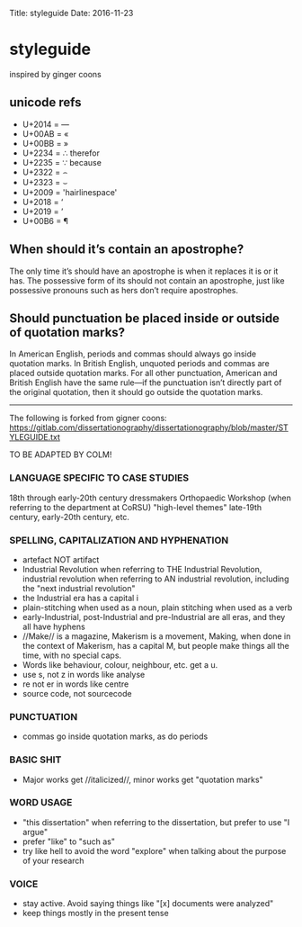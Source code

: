 Title: styleguide
Date: 2016-11-23

# styleguide
inspired by ginger coons

## unicode refs
* U+2014 = —
* U+00AB = «
* U+00BB = »
* U+2234 = ∴ therefor
* U+2235 = ∵ because
* U+2322 = ⌢
* U+2323 = ⌣
* U+2009 = 'hairlinespace'
* U+2018 = ‘
* U+2019 = ’
* U+00B6 = ¶

## When should it’s contain an apostrophe?
The only time it’s should have an apostrophe is when it replaces it is or it has. The possessive form of its should not contain an apostrophe, just like possessive pronouns such as hers don’t require apostrophes.

## Should punctuation be placed inside or outside of quotation marks?
In American English, periods and commas should always go inside quotation marks. In British English, unquoted periods and commas are placed outside quotation marks. For all other punctuation, American and British English have the same rule—if the punctuation isn’t directly part of the original quotation, then it should go outside the quotation marks.

---

The following is forked from gigner coons: https://gitlab.com/dissertationography/dissertationography/blob/master/STYLEGUIDE.txt

TO BE ADAPTED BY COLM!

### LANGUAGE SPECIFIC TO CASE STUDIES
18th through early-20th century dressmakers
Orthopaedic Workshop (when referring to the department at CoRSU)
"high-level themes"
late-19th century, early-20th century, etc.

### SPELLING, CAPITALIZATION AND HYPHENATION
* artefact NOT artifact
* Industrial Revolution when referring to THE Industrial Revolution, industrial revolution when referring to AN industrial revolution, including the "next industrial revolution"
* the Industrial era has a capital i
* plain-stitching when used as a noun, plain stitching when used as a verb
* early-Industrial, post-Industrial and pre-Industrial are all eras, and they all have hyphens
* //Make// is a magazine, Makerism is a movement, Making, when done in the context of Makerism, has a capital M, but people make things all the time, with no special caps.
* Words like behaviour, colour, neighbour, etc. get a u.
* use s, not z in words like analyse
* re not er in words like centre
* source code, not sourcecode

### PUNCTUATION
* commas go inside quotation marks, as do periods

### BASIC SHIT
* Major works get //italicized//, minor works get "quotation marks"

### WORD USAGE
* "this dissertation" when referring to the dissertation, but prefer to use "I argue"
* prefer "like" to "such as"
* try like hell to avoid the word "explore" when talking about the purpose of your research

### VOICE
* stay active. Avoid saying things like "[x] documents were analyzed"
* keep things mostly in the present tense

